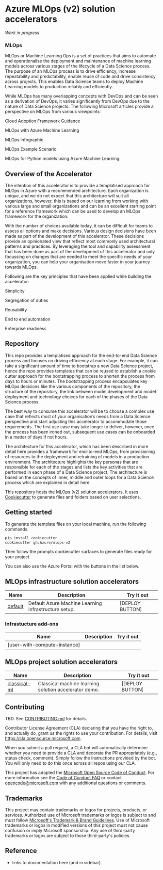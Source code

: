 # Azure MLOps (v2) solution accelerators

_Work in progress_

### MLOps 

MLOps or Machine Learning Ops is a set of practices that aims to automate and operationalise the deployment and maintenance of machine learning models across various stages of the lifecycle of a Data Science process. The purpose of an MLOps process is to drive efficiency, increase repeatability and predictability, enable reuse of code and drive consistency across projects. This enables Data Science teams to deploy Machine Learning models to production reliably and efficiently.  

While MLOps has many overlapping concepts with DevOps and can be seen as a derivation of DevOps, it varies significantly from DevOps due to the nature of Data Science projects. The following Microsoft articles provide a perspective on MLOps from various viewpoints: 

Cloud Adoption Framework Guidance 

MLOps with Azure Machine Learning 

MLOps Infographic 

MLOps Example Scenario 

MLOps for Python models using Azure Machine Learning 


## Overview of the Accelerator 

The intention of this accelerator is to provide a templatised approach for MLOps in Azure with a recommended architecture. Each organization is unique, and we do not expect that this architecture will suit all organizations, however, this is based on our learning from working with various large and small organizations and can be an excellent starting point for a reference framework which can be used to develop an MLOps framework for the organization.  

With the number of choices available today, it can be difficult for teams to assess all options and make decisions. Various design decisions have been made as part of the development of this accelerator. These decisions provide an opinionated view that reflect most commonly used architectural patterns and practices. By leveraging the tool and capability assessment that has been done as part of the development of this accelerator and only focussing on changes that are needed to meet the specific needs of your organization, you can help your organisation move faster in your journey towards MLOps.   

Following are the key principles that have been applied while building the accelerator: 

Simplicity 

Segregation of duties 

Reusability 

End to end automation 

Enterprise readiness 

## Repository 

This repo provides a templatised approach for the end-to-end Data Science process and focuses on driving efficiency at each stage. For example, it can take a significant amount of time to bootstrap a new Data Science project, hence the repo provides templates that can be reused to establish a cookie cutter approach for the bootstrapping process to shorten the process from days to hours or minutes. The bootstrapping process encapsulates key MLOps decisions like the various components of the repository, the structure of the repository, the link between model development and model deployment and technology choices for each of the phases of the Data Science process.   

The best way to consume this accelerator will be to choose a complex use case that reflects most of your organisation’s needs from a Data Science perspective and start adjusting this accelerator to accommodate those requirements. The first use case may take longer to deliver, however, once the process has been ironed out, subsequent use cases can be onboarded in a matter of days if not hours.  

The architecture for this accelerator, which has been described in more detail here <insert hyperlink> provides a framework for end-to-end MLOps, from provisioning of resources to the deployment and retraining of models in a production environment. The architecture highlights the key personas that are responsible for each of the stages and lists the key activities that are performed in each phase of a Data Science project. The architecture is based on the concepts of inner, middle and outer loops for a Data Science process which are explained in detail here <insert hyperlink> 

This repository hosts the MLOps (v2) solution accelerators. It uses [Cookiecutter](https://cookiecutter.readthedocs.io/en/latest/) to generate files and folders based on user selections.

## Getting started

To generate the template files on your local machine, run the following commands:

```bash
pip install cookiecutter
cookiecutter gh:Azure/mlops-v2
```

Then follow the prompts cookiecutter surfaces to generate files ready for your project.

<!-- TODO: Update documentation further -->

You can also use the Azure Portal with the buttons in the list below.

## MLOps infrastructure solution accelerators

| Name                                                    | Description                                          | Try it out      |
| ------------------------------------------------------- | ---------------------------------------------------- | --------------- |
| [default](https://github.com/Azure/mlops-infra-default) | Default Azure Machine Learning infrastructure setup. | [DEPLOY BUTTON] |

### Infrastucture add-ons

| Name                         | Description | Try it out |
| ---------------------------- | ----------- | ---------- |
| [user-with-compute-instance] |             |

## MLOps project solution accelerators

| Name                                                                | Description                                           | Try it out      |
| ------------------------------------------------------------------- | ----------------------------------------------------- | --------------- |
| [classical-ml](https://github.com/Azure/mlops-project-classical-ml) | Classical machine learning solution accelerator demo. | [DEPLOY BUTTON] |

## Contributing

TBD. See [CONTRIBUTING.md](CONTRIBUTING.md) for details.

Contributor License Agreement (CLA) declaring that you have the right to, and actually do, grant us
the rights to use your contribution. For details, visit https://cla.opensource.microsoft.com.

When you submit a pull request, a CLA bot will automatically determine whether you need to provide
a CLA and decorate the PR appropriately (e.g., status check, comment). Simply follow the instructions
provided by the bot. You will only need to do this once across all repos using our CLA.

This project has adopted the [Microsoft Open Source Code of Conduct](https://opensource.microsoft.com/codeofconduct/).
For more information see the [Code of Conduct FAQ](https://opensource.microsoft.com/codeofconduct/faq/) or
contact [opencode@microsoft.com](mailto:opencode@microsoft.com) with any additional questions or comments.

## Trademarks

This project may contain trademarks or logos for projects, products, or services. Authorized use of Microsoft
trademarks or logos is subject to and must follow
[Microsoft's Trademark & Brand Guidelines](https://www.microsoft.com/legal/intellectualproperty/trademarks/usage/general).
Use of Microsoft trademarks or logos in modified versions of this project must not cause confusion or imply Microsoft sponsorship.
Any use of third-party trademarks or logos are subject to those third-party's policies.

## Reference

- links to documentation here (and in sidebar)
